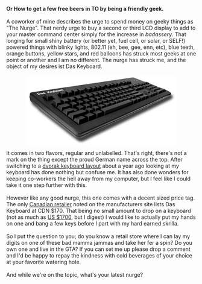 <strong>Or How to get a few free beers in TO by being a friendly geek.</strong><br /><br />A coworker of mine describes the urge to spend money on geeky things as "The Nurge". That nerdy urge to buy a second or third LCD display to add to your master command center simply for the increase in <em>badassery</em>. That longing for small shiny battery (or better yet, fuel cell, or solar, or SELF!) powered things with blinky lights, 802.11 (eh, bee, gee, enn, etc), blue teeth, orange buttons, yellow stars, and red balloons has struck most geeks at one point or another and I am no different. The nurge has struck me, and the object of my desires ist Das Keyboard.<br /><br /><a href="http://www.daskeyboard.com/"><img id="BLOGGER_PHOTO_ID_5295788590579420258" style="DISPLAY: block; MARGIN: 0px auto 10px; WIDTH: 400px; CURSOR: hand; HEIGHT: 186px; TEXT-ALIGN: center" alt="" src="/content/images/2009/01/daskeyboard.jpg.jpg" border="0" /></a> It comes in two flavors, regular and unlabelled. That's right, there's not a mark on the thing except the proud German name across the top. After switching to a <a href="http://en.wikipedia.org/wiki/Dvorak_Simplified_Keyboard">dvorak keyboard layout</a> about a year ago looking at my keyboard has done nothing but confuse me. It has also done wonders for keeping co-workers the hell away from my computer, but I feel like I could take it one step further with this.<br /><br />However like any good nurge, this one comes with a decent sized price tag. The only <a href="http://www.tekgear.com/index.cfm?mysearch=das+keyboard+&amp;pageID=100&amp;select=99">Canadian retailer</a> noted on the manufacturers site lists Das Keyboard at CDN $170. That being no small amount to drop on a keyboard (not as much as <a href="http://store.artlebedev.com/computer_add-ons/optimus/">US $1700</a>, but I digest) I would like to actually put my hands on one and bang a few keys before I part with my hard earned skrilla.<br /><br />So I put the question to you; do you know a retail store where I can lay my digits on one of these bad mamma jammas and take her fer a spin? Do you own one and live in the GTA? If you can set me up please drop a comment and I'd be happy to repay the kindness with cold beverages of your choice at your favorite watering hole.<br /><br />And while we're on the topic, what's your latest nurge?
